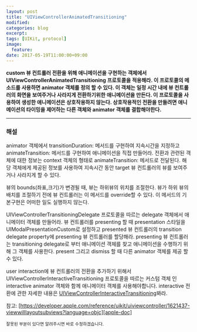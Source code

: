 ```yaml
---
layout: post
title: "UIViewControllerAnimatedTransitioning"
modified:
categories: blog
excerpt:
tags: [UIKit, protocol]
image:
  feature:
date: 2017-05-19T11:00:00+09:00
---
```

**custom 뷰 컨트롤러 전환을 위해 애니메이션을 구현하는 객체에서 UIViewControllerAnimatedTransitioning 프로토콜을 적용해라. 이 프로토콜의 메소드를 사용하면 animator 객체를 정의 할 수 있다. 이 객체는 일정 시간 내에 뷰 컨트롤러의 화면을 보여주거나 사라지게 전환하기위한 애니메이션을 만든다. 이 프로토콜을 사용하여 생성한 애니메이션은 상호작용하지 않는다. 상호작용적인 전환을 만들려면 애니메이션의 타이밍을 제어하는 다른 객체와 animator 객체를 결합해야한다.**

----
### 해설
animator 객체에서 transitionDuration: 메서드를 구현하여 지속시간을 지정하고 animateTransition: 메서드를 구현하여 애니메이션을 직접 만들어라. 전환과 관련된 객체에 대한 정보는 context 객체의 형태로 animateTransition: 메서드로 전달된다. 
해당 객체에게 제공된 정보를 사용하여 지속시간 동안 target 뷰 컨트롤러의 뷰를 보여주거나 사라지게 할 수 있다.

뷰의 bounds(좌표,크기)가 변경될 때, 뷰는 하위뷰의 위치를 조절한다.
뷰가 하위 뷰의 배치를 조절하기 전에 뷰 컨트롤러는 이 메서드를 override할 수 있다.
이 메서드의 기본구현은 어떠한 일도 실행하지 않는다.

UIViewControllerTransitioningDelegate 프로토콜을 따르는 delegate 객체에서 애니메이터 객체를 만들어라. 뷰 컨트롤러를 presenting 할 때 presentation 스타일을 UIModalPresentationCustom로 설정하고 presented 뷰 컨트롤러의 transition delegate property에 presenting 뷰 컨트롤러를 할당해라. presenting 뷰 컨트롤러는 transitioning delegate로 부터 애니메이션 객체를 찾고 애니메이션을 수행하기 위해 그 객체를 사용한다. present 그리고 dismiss 할 때 다른 animator 객체를 제공 할 수 있다.

user interaction에 뷰 컨트롤러의 전환을 추가하기 위해서 UIViewControllerInteractiveTransitioning 프로토콜을 따르는 커스텀 객체 인 interactive animator 객체와 함께 애니메이터 객체를 사용해야합니다.
interactive 전환에 관한 자세한 내용은 [UIViewControllerInteractiveTransitioning][UIViewControllerInteractiveTransitioning]봐라.

참고: [https://developer.apple.com/reference/uikit/uiviewcontroller/1621437-viewwilllayoutsubviews?language=objc][apple-doc]


<sub>잘못된 부분이 있다면 알려주시면 바로 수정하겠습니다.</sub>

[UIViewControllerInteractiveTransitioning]: https://developer.apple.com/reference/uikit/uiviewcontrollerinteractivetransitioning?language=objc
[apple-doc]: https://developer.apple.com/reference/uikit/uiviewcontroller/1621437-viewwilllayoutsubviews?language=objc